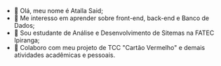 - 👋 Olá, meu nome é Atalla Said;
- 👀 Me interesso em aprender sobre front-end, back-end e Banco de Dados;
- 🌱 Sou estudante de Análise e Desenvolvimento de Sitemas na FATEC Ipiranga;
- 💞️ Colaboro com meu projeto de TCC "Cartão Vermelho" e demais atividades acadêmicas e pessoais.


<!---
AtallaSaid/AtallaSaid is a ✨ special ✨ repository because its `README.md` (this file) appears on your GitHub profile.
You can click the Preview link to take a look at your changes.
--->
